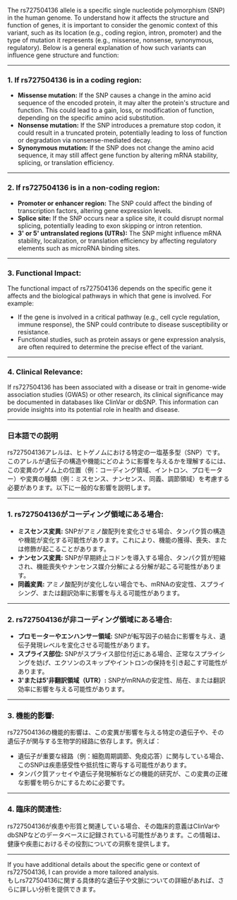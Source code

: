 The rs727504136 allele is a specific single nucleotide polymorphism (SNP) in the human genome. To understand how it affects the structure and function of genes, it is important to consider the genomic context of this variant, such as its location (e.g., coding region, intron, promoter) and the type of mutation it represents (e.g., missense, nonsense, synonymous, regulatory). Below is a general explanation of how such variants can influence gene structure and function:

---

### **1. If rs727504136 is in a coding region:**
- **Missense mutation:** If the SNP causes a change in the amino acid sequence of the encoded protein, it may alter the protein's structure and function. This could lead to a gain, loss, or modification of function, depending on the specific amino acid substitution.
- **Nonsense mutation:** If the SNP introduces a premature stop codon, it could result in a truncated protein, potentially leading to loss of function or degradation via nonsense-mediated decay.
- **Synonymous mutation:** If the SNP does not change the amino acid sequence, it may still affect gene function by altering mRNA stability, splicing, or translation efficiency.

---

### **2. If rs727504136 is in a non-coding region:**
- **Promoter or enhancer region:** The SNP could affect the binding of transcription factors, altering gene expression levels.
- **Splice site:** If the SNP occurs near a splice site, it could disrupt normal splicing, potentially leading to exon skipping or intron retention.
- **3' or 5' untranslated regions (UTRs):** The SNP might influence mRNA stability, localization, or translation efficiency by affecting regulatory elements such as microRNA binding sites.

---

### **3. Functional Impact:**
The functional impact of rs727504136 depends on the specific gene it affects and the biological pathways in which that gene is involved. For example:
- If the gene is involved in a critical pathway (e.g., cell cycle regulation, immune response), the SNP could contribute to disease susceptibility or resistance.
- Functional studies, such as protein assays or gene expression analysis, are often required to determine the precise effect of the variant.

---

### **4. Clinical Relevance:**
If rs727504136 has been associated with a disease or trait in genome-wide association studies (GWAS) or other research, its clinical significance may be documented in databases like ClinVar or dbSNP. This information can provide insights into its potential role in health and disease.

---

### **日本語での説明**

rs727504136アレルは、ヒトゲノムにおける特定の一塩基多型（SNP）です。このアレルが遺伝子の構造や機能にどのように影響を与えるかを理解するには、この変異のゲノム上の位置（例：コーディング領域、イントロン、プロモーター）や変異の種類（例：ミスセンス、ナンセンス、同義、調節領域）を考慮する必要があります。以下に一般的な影響を説明します。

---

### **1. rs727504136がコーディング領域にある場合:**
- **ミスセンス変異:** SNPがアミノ酸配列を変化させる場合、タンパク質の構造や機能が変化する可能性があります。これにより、機能の獲得、喪失、または修飾が起こることがあります。
- **ナンセンス変異:** SNPが早期終止コドンを導入する場合、タンパク質が短縮され、機能喪失やナンセンス媒介分解による分解が起こる可能性があります。
- **同義変異:** アミノ酸配列が変化しない場合でも、mRNAの安定性、スプライシング、または翻訳効率に影響を与える可能性があります。

---

### **2. rs727504136が非コーディング領域にある場合:**
- **プロモーターやエンハンサー領域:** SNPが転写因子の結合に影響を与え、遺伝子発現レベルを変化させる可能性があります。
- **スプライス部位:** SNPがスプライス部位付近にある場合、正常なスプライシングを妨げ、エクソンのスキップやイントロンの保持を引き起こす可能性があります。
- **3'または5'非翻訳領域（UTR）:** SNPがmRNAの安定性、局在、または翻訳効率に影響を与える可能性があります。

---

### **3. 機能的影響:**
rs727504136の機能的影響は、この変異が影響を与える特定の遺伝子や、その遺伝子が関与する生物学的経路に依存します。例えば：
- 遺伝子が重要な経路（例：細胞周期調節、免疫応答）に関与している場合、このSNPは疾患感受性や抵抗性に寄与する可能性があります。
- タンパク質アッセイや遺伝子発現解析などの機能的研究が、この変異の正確な影響を明らかにするために必要です。

---

### **4. 臨床的関連性:**
rs727504136が疾患や形質と関連している場合、その臨床的意義はClinVarやdbSNPなどのデータベースに記録されている可能性があります。この情報は、健康や疾患におけるその役割についての洞察を提供します。

---

If you have additional details about the specific gene or context of rs727504136, I can provide a more tailored analysis.  
もしrs727504136に関する具体的な遺伝子や文脈についての詳細があれば、さらに詳しい分析を提供できます。